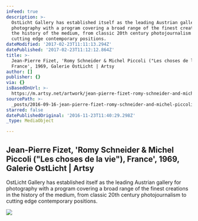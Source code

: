 ```yaml
---
inFeed: true
description: >-
  OstLicht Gallery has established itself as the leading Austrian gallery for
  photography with a program covering a broad range of the finest creations in
  the history of the medium, from classic 20th century photojournalism to
  cutting edge contemporary positions.
dateModified: '2017-02-23T11:11:13.294Z'
datePublished: '2017-02-23T11:12:12.864Z'
title: >-
  Jean-Pierre Fizet, 'Romy Schneider & Michel Piccoli ("Les choses de la vie"),
  France', 1969, Galerie OstLicht | Artsy
author: []
publisher: {}
via: {}
isBasedOnUrl: >-
  https://m.artsy.net/artwork/jean-pierre-fizet-romy-schneider-and-michel-piccoli-les-choses-de-la-vie-france
sourcePath: >-
  _posts/2016-09-16-jean-pierre-fizet-romy-schneider-and-michel-piccoli-les-ch.md
starred: false
datePublishedOriginal: '2016-11-23T11:40:29.298Z'
_type: MediaObject

---
```

<article style=""><h1>Jean-Pierre Fizet, 'Romy Schneider &amp; Michel Piccoli ("Les choses de la vie"), France', 1969, Galerie OstLicht | Artsy</h1><p>OstLicht Gallery has established itself as the leading Austrian gallery for photography with a program covering a broad range of the finest creations in the history of the medium, from classic 20th century photojournalism to cutting edge contemporary positions.</p><img src="https://d32dm0rphc51dk.cloudfront.net/giAgJIRyZ0YOi9ZgIz88nA/large.jpg" /></article>